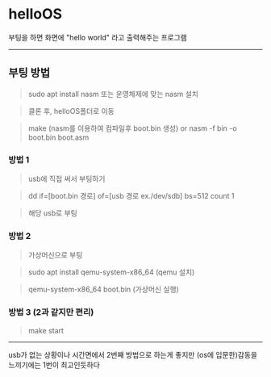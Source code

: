 # helloOS
부팅을 하면 화면에 "hello world" 라고 출력해주는 프로그램   

<hr/>

## 부팅 방법

> sudo apt install nasm 또는 운영체제에 맞는 nasm 설치

> 클론 후, helloOS폴더로 이동

> make (nasm를 이용하여 컴파일후 boot.bin 생성) or nasm -f bin -o boot.bin boot.asm   



### 방법 1

> usb에 직접 써서 부팅하기

> dd if=[boot.bin 경로] of=[usb 경로 ex./dev/sdb] bs=512 count 1

> 해당 usb로 부팅   

>

### 방법 2

> 가상머신으로 부팅

> sudo apt install qemu-system-x86_64 (qemu 설치)

> qemu-system-x86_64 boot.bin (가상머신 실행)   

>

### 방법 3 (2과 같지만 편리)

> make start   

<hr/>

usb가 없는 상황이나 시간면에서 2번째 방법으로 하는게 좋지만 (os에 입문한)감동을 느끼기에는 1번이 최고인듯하다
